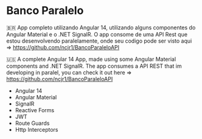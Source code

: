 # Banco Paralelo
:brazil: App completo utilizando Angular 14, utilizando alguns componentes do Angular Material e o .NET SignalR. O app consome de uma API Rest que estou desenvolvendo paralelamente, onde seu codigo pode ser visto aqui => https://github.com/ncjr1/BancoParaleloAPI       

:us: A complete Angular 14 App, made using some Angular Material components and .NET SignalR. The app consumes a API REST that im developing in paralel, you can check it out here => https://github.com/ncjr1/BancoParaleloAPI 

* Angular 14
* Angular Material
* SignalR
* Reactive Forms
* JWT
* Route Guards
* Http Interceptors
